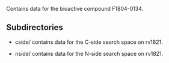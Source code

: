 Contains data for the bioactive compound F1804-0134.

## Subdirectories

- cside/ contains data for the C-side search space on rv1821.

- nside/ contains data for the N-side search space on rv1821.

